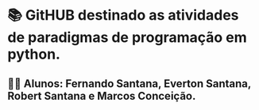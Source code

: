 # 📚 GitHUB destinado as atividades de paradigmas de programação em python.

## 👨‍💻 Alunos: Fernando Santana, Everton Santana, Robert Santana e Marcos Conceição.
